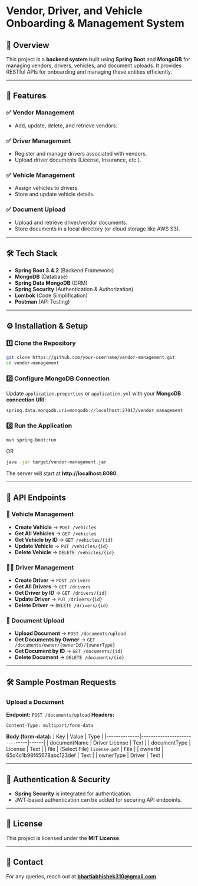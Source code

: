 # Vendor, Driver, and Vehicle Onboarding & Management System

## 🚀 Overview
This project is a **backend system** built using **Spring Boot** and **MongoDB** for managing vendors, drivers, vehicles, and document uploads. It provides RESTful APIs for onboarding and managing these entities efficiently.

---

## 📌 Features
### ✅ Vendor Management
- Add, update, delete, and retrieve vendors.

### ✅ Driver Management
- Register and manage drivers associated with vendors.
- Upload driver documents (License, Insurance, etc.).

### ✅ Vehicle Management
- Assign vehicles to drivers.
- Store and update vehicle details.

### ✅ Document Upload
- Upload and retrieve driver/vendor documents.
- Store documents in a local directory (or cloud storage like AWS S3).

---

## 🛠️ Tech Stack
- **Spring Boot 3.4.2** (Backend Framework)
- **MongoDB** (Database)
- **Spring Data MongoDB** (ORM)
- **Spring Security** (Authentication & Authorization)
- **Lombok** (Code Simplification)
- **Postman** (API Testing)

---

## ⚙️ Installation & Setup
### 1️⃣ Clone the Repository
```bash
git clone https://github.com/your-username/vendor-management.git
cd vendor-management
```

### 2️⃣ Configure MongoDB Connection
Update `application.properties` or `application.yml` with your **MongoDB connection URI**:
```properties
spring.data.mongodb.uri=mongodb://localhost:27017/vendor_management
```

### 3️⃣ Run the Application
```bash
mvn spring-boot:run
```
OR
```bash
java -jar target/vendor-management.jar
```

The server will start at **http://localhost:8080**.

---

## 📖 API Endpoints
### 🚚 Vehicle Management
- **Create Vehicle** → `POST /vehicles`
- **Get All Vehicles** → `GET /vehicles`
- **Get Vehicle by ID** → `GET /vehicles/{id}`
- **Update Vehicle** → `PUT /vehicles/{id}`
- **Delete Vehicle** → `DELETE /vehicles/{id}`

### 👨‍✈️ Driver Management
- **Create Driver** → `POST /drivers`
- **Get All Drivers** → `GET /drivers`
- **Get Driver by ID** → `GET /drivers/{id}`
- **Update Driver** → `PUT /drivers/{id}`
- **Delete Driver** → `DELETE /drivers/{id}`

### 📄 Document Upload
- **Upload Document** → `POST /documents/upload`
- **Get Documents by Owner** → `GET /documents/owner/{ownerId}/{ownerType}`
- **Get Document by ID** → `GET /documents/{id}`
- **Delete Document** → `DELETE /documents/{id}`

---

## 🛠 Sample Postman Requests
### **Upload a Document**
**Endpoint:** `POST /documents/upload`
**Headers:**
```
Content-Type: multipart/form-data
```
**Body (form-data):**
| Key           | Value                        | Type  |
|--------------|------------------------------|------|
| documentName | Driver License               | Text  |
| documentType | License                      | Text  |
| file         | (Select File) `license.pdf`  | File  |
| ownerId      | 65d4c1b98f45678abc123def     | Text  |
| ownerType    | Driver                       | Text  |

---

## 🔐 Authentication & Security
- **Spring Security** is integrated for authentication.
- JWT-based authentication can be added for securing API endpoints.


---

## 📝 License
This project is licensed under the **MIT License**.

---

## 📧 Contact
For any queries, reach out at **bhartiabhishek310@gmail.com**.



